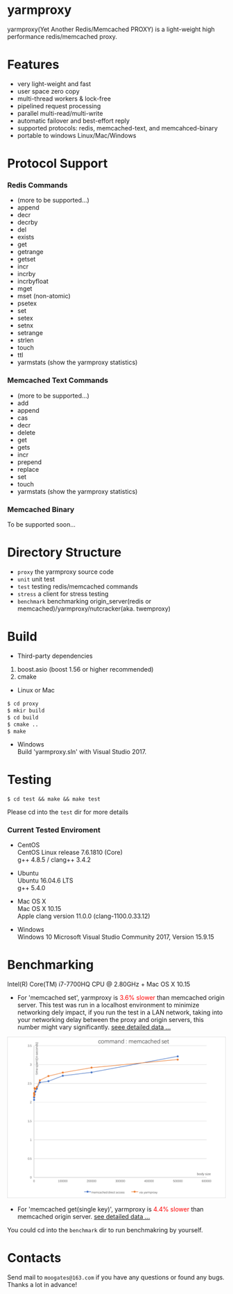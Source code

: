 # yarmproxy
yarmproxy(Yet Another Redis/Memcached PROXY) is a light-weight high performance redis/memcached proxy.

# Features
- very light-weight and fast
- user space zero copy
- multi-thread workers & lock-free
- pipelined request processing
- parallel multi-read/multi-write
- automatic failover and best-effort reply
- supported protocols: redis, memcached-text, and memcahced-binary
- portable to windows Linux/Mac/Windows

# Protocol Support
### Redis Commands
  - (more to be supported...)  
  - append  
  - decr  
  - decrby  
  - del  
  - exists  
  - get  
  - getrange  
  - getset  
  - incr  
  - incrby  
  - incrbyfloat  
  - mget  
  - mset (non-atomic)  
  - psetex  
  - set  
  - setex  
  - setnx  
  - setrange  
  - strlen  
  - touch  
  - ttl  
  - yarmstats (show the yarmproxy statistics)  

### Memcached Text Commands
  - (more to be supported...)  
  - add  
  - append  
  - cas   
  - decr  
  - delete  
  - get   
  - gets   
  - incr  
  - prepend  
  - replace  
  - set  
  - touch  
  - yarmstats (show the yarmproxy statistics)  

### Memcached Binary
To be supported soon...  

# Directory Structure
  - `proxy` the yarmproxy source code
  - `unit` unit test
  - `test` testing redis/memcached commands
  - `stress` a client for stress testing
  - `benchmark` benchmarking origin_server(redis or memcached)/yarmproxy/nutcracker(aka. twemproxy)  
  
# Build  
- Third-party dependencies  
1) boost.asio (boost 1.56 or higher recommended)   
2) cmake  
   
 - Linux or Mac   
```
$ cd proxy
$ mkir build
$ cd build
$ cmake ..
$ make
```

 - Windows  
  Build 'yarmproxy.sln' with Visual Studio 2017.
    
# Testing  

```
$ cd test && make && make test
```
Please cd into the `test` dir for more details
  
### Current Tested Enviroment  
- CentOS  
  CentOS Linux release 7.6.1810 (Core)  
  g++ 4.8.5 / clang++ 3.4.2  

- Ubuntu   
 Ubuntu 16.04.6 LTS   
 g++ 5.4.0    

- Mac OS X  
  Mac OS X 10.15   
  Apple clang version 11.0.0 (clang-1100.0.33.12)
  
- Windows  
  Windows 10
  Microsoft Visual Studio Community 2017, Version 15.9.15
  
# Benchmarking
  Intel(R) Core(TM) i7-7700HQ CPU @ 2.80GHz + Mac OS X 10.15   
  - For 'memcached set', yarmproxy is <span style="color:red">3.6% slower</span> than memcached origin server. This test was run in a localhost environment to minimize networking dely impact,  if you run the test in a LAN network, taking into your networking delay between the proxy and origin servers, this number might vary significantly.  [seee detailed data ...](benchmark/macpro/memcached-set-detail.png)    
  <img src="benchmark/macpro/memcached-set-graph.png" />    

  - For 'memcached get(single key)', yarmproxy is <span style="color:red">4.4% slower</span> than memcached origin server. [see detailed data ...](benchmark/macpro/memcached-get-detail.png)   


 You could cd into the `benchmark` dir to run benchmakring by yourself.  
  
# Contacts  
  Send mail to `moogates@163.com` if you have any questions or found any bugs.  
  Thanks a lot in advance!


